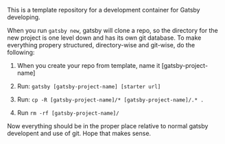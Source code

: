 This is a template repository for a development container for Gatsby developing.

When you run `gatsby new`, gatsby will clone a repo, so the directory for the new project is one level down and has its own git database.  To make everything propery structured, directory-wise and git-wise, do the following:
1. When you create your repo from template, name it [gatsby-project-name]
2. Run: ```gatsby [gatsby-project-name] [starter url]```

3. Run: `cp -R [gatsby-project-name]/* [gatsby-project-name]/.* .`
4. Run `rm -rf [gatsby-project-name]/`

Now everything should be in the proper place relative to normal gatsby developent and use of git.  Hope that makes sense.

